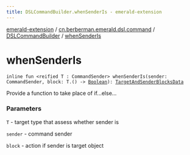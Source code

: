 ```yaml
---
title: DSLCommandBuilder.whenSenderIs - emerald-extension
---
```


[emerald-extension](../../index.html) / [cn.berberman.emerald.dsl.command](../index.html) / [DSLCommandBuilder](index.html) / [whenSenderIs](.)

# whenSenderIs

`inline fun <reified T : CommandSender> whenSenderIs(sender: CommandSender, block: T.() -> `[`Boolean`](https://kotlinlang.org/api/latest/jvm/stdlib/kotlin/-boolean/index.html)`): `[`TargetAndSenderBlocksData`](-target-and-sender-blocks-data/index.html)

Provide a function to take place of  if...else...

### Parameters

`T` - target type that assess whether sender is

`sender` - command sender

`block` - action if sender is target object